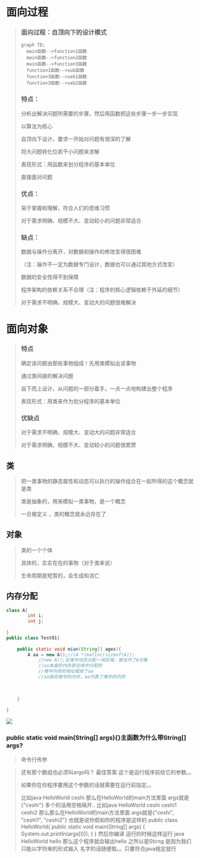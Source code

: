 # 面向过程

> ###  面向过程：自顶向下的设计模式
>
> ```mermaid
> graph TD;
> 	main函数-->function1函数
> 	main函数-->function2函数
> 	main函数-->function3函数
> 	function1函数-->sub函数
> 	function3函数-->seb1函数
> 	function3函数-->seb2函数
> ```
>
> ### 特点：
>
> 分析出解决问题所需要的步骤，然后用函数把这些步骤一步一步实现
>
> 以算法为核心
>
> 自顶向下设计，要求一开始对问题有很深的了解
>
> 将大问题转化位若干小问题来求解
>
> 表现形式：用函数来划分程序的基本单位
>
> 直接面对问题
>
> 
>
> ### 优点：
>
> 易于掌握和理解，符合人们的思维习惯
>
> 对于需求明确、规模不大、变动较小的问题非常适合
>
> ### 缺点：
>
> 数据与操作分离开，对数据和操作的修改变得很困难
>
> （注：操作不一定为数据专门设计，数据也可以通过其他方式改变）
>
> 数据的安全性得不到保障
>
> 程序架构的依赖关系不合理（注：程序的核心逻辑依赖于外延的细节）
>
> 对于需求不明确、规模大、变动大的问题很难解决

# 面向对象

> ### 特点
>
> 确定该问题由那些事物组成！先用类模拟出该事物
>
> 通过类间接的解决问题
>
> 自下而上设计，从问题的一部分着手，一点一点地构建出整个程序
>
> 表现形式：用类来作为划分程序的基本单位
>
> ### 优缺点
>
> 对于需求不明确、规模大、变动大的问题非常适合
>
> 对于需求明确、规模不大、变动较小的问题很累赘

## 类

> 把一类事物的静态属性和动态可以执行的操作组合在一起所得的这个概念就是类
>
> 类是抽象的，用来模拟一类事物，是一个概念
>
> 一旦被定义 ，类的概念就永远存在了

## 对象

> 类的一个个体
>
> 具体的，实实在在的事物（对于类来说）
>
> 生命周期是短暂的，会生成和消亡

## 内存分配

```java
class A{
		int i;
		int j;
		
}
public class Test01{
	
	public static void mian(String[] ages){
		A aa = new A();//(A *)malloc(sizeof(A));
			//new A();在堆中动态分配一块区域，被当作了A对象
			//aa本身的内存是在栈中分配的
			//堆中内存的地址赋给了aa
			//aa指向堆中的内存，aa代表了堆中的内存
		
		
		 
	}
	
}
```

![](D:\无标题.png)

### public static void main(String[] args){}主函数为什么带String[] args?

> 命令行传参

> 还有那个数组也必须叫args吗？
> 最佳答案
> 这个是运行程序前给它的参数。。
>
> 如果你在你程序要用这个参数的话就需要在运行前指定。。
>
> 比如java HelloWorld ceshi
> 那么在HelloWorld的main方法里面 args就是{"ceshi"}
> 多个的话用空格隔开..
> 比如java HelloWorld ceshi ceshi1 ceshi2
> 那么那么在HelloWorld的main方法里面 args就是{"ceshi", "ceshi1", "ceshi2"}
> 也就是说你假如你的程序是这样的
> public class HelloWorld{
>     public static void main(String[] args) {
>         System.out.println(args[0]);
>     }
> }
> 然后你编译
> 运行的时候这样运行
> java HelloWorld hello
> 那么这个程序就会输出hello
> 之所以是Stirng 是因为我们只能以字符串的形式输入
> 名字的话随便取。。只要符合java规定就行



